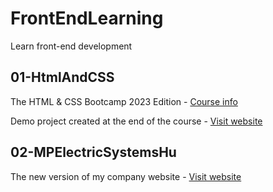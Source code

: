 # FrontEndLearning
Learn front-end development

## 01-HtmlAndCSS
The HTML & CSS Bootcamp 2023 Edition - [Course info](https://www.udemy.com/course/html-and-css-bootcamp)

Demo project created at the end of the course - [Visit website](https://panyip.github.io/FrontEndLearning/01-HtmlAndCSS/18-Project-Swipe/index.html)

## 02-MPElectricSystemsHu
The new version of my company website - [Visit website](https://panyip.github.io/FrontEndLearning/02-MPElectricSystemsHu/index.html)
